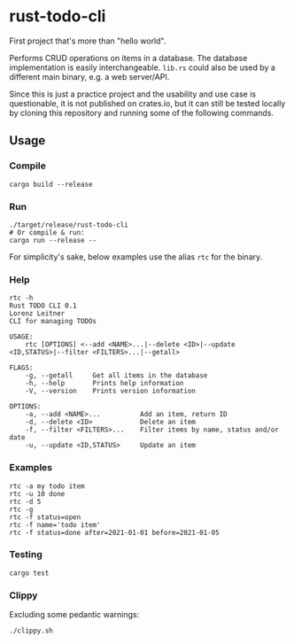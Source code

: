 # rust-todo-cli
First project that's more than "hello world".

Performs CRUD operations on items in a database. The database implementation is easily
interchangeable. `lib.rs` could also be used by a different main binary, e.g. a web server/API.

Since this is just a practice project and the usability and use case is
questionable, it is not published on crates.io, but it can still be tested
locally by cloning this repository and running some of the following commands.

## Usage

### Compile
```
cargo build --release
```

### Run
```
./target/release/rust-todo-cli
# Or compile & run:
cargo run --release --
```

For simplicity's sake, below examples use the alias `rtc` for the binary.

### Help
```
rtc -h
Rust TODO CLI 0.1
Lorenz Leitner
CLI for managing TODOs

USAGE:
    rtc [OPTIONS] <--add <NAME>...|--delete <ID>|--update <ID,STATUS>|--filter <FILTERS>...|--getall>

FLAGS:
    -g, --getall     Get all items in the database
    -h, --help       Prints help information
    -V, --version    Prints version information

OPTIONS:
    -a, --add <NAME>...          Add an item, return ID
    -d, --delete <ID>            Delete an item
    -f, --filter <FILTERS>...    Filter items by name, status and/or date
    -u, --update <ID,STATUS>     Update an item
```

### Examples
```
rtc -a my todo item
rtc -u 10 done
rtc -d 5
rtc -g
rtc -f status=open
rtc -f name='todo item'
rtc -f status=done after=2021-01-01 before=2021-01-05
```

### Testing
```
cargo test
```

### Clippy
Excluding some pedantic warnings:
```
./clippy.sh
```
